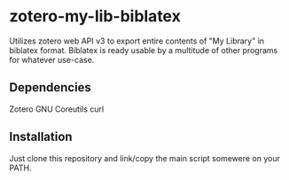 # zotero-my-lib-biblatex
Utilizes zotero web API v3 to export entire contents of  "My Library" in biblatex format.
Biblatex is ready usable by a multitude of other programs for whatever use-case.

## Dependencies
Zotero
GNU Coreutils
curl

## Installation
Just clone this repository and link/copy the main script somewere on your PATH.
